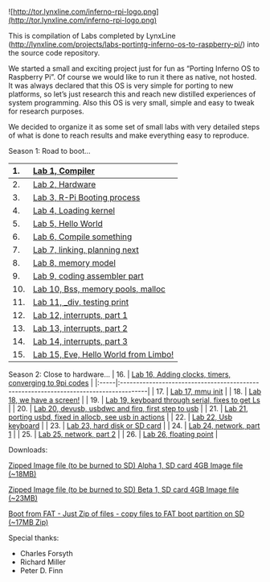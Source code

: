 ![http://tor.lynxline.com/inferno-rpi-logo.png](http://tor.lynxline.com/inferno-rpi-logo.png)

This is compilation of Labs completed by LynxLine (http://lynxline.com/projects/labs-portintg-inferno-os-to-raspberry-pi/) into the source code repository.

We started a small and exciting project just for fun as “Porting Inferno OS to Raspberry Pi”. Of course we would like to run it there as native, not hosted. It was always declared that this OS is very simple for porting to new platforms, so let’s just research this and reach new distilled experiences of system programming. Also this OS is very small, simple and easy to tweak for research purposes.

We decided to organize it as some set of small labs with very detailed steps of what is done to reach results and make everything easy to reproduce.

Season 1: Road to boot…

| 1.  | [Lab 1, Compiler](http://lynxline.com/lab-1-compiler/) |
|:----|:-------------------------------------------------------|
| 2.  | [Lab 2, Hardware](http://lynxline.com/lab-2-hardware/) |
| 3.  | [Lab 3, R-Pi Booting process](http://lynxline.com/lab-3-r-pi-booting-process/) |
| 4.  | [Lab 4, Loading kernel](http://lynxline.com/lab-4-loading-kernel/) |
| 5.  | [Lab 5, Hello World](http://lynxline.com/lab-5-hello-world/) |
| 6.  | [Lab 6, Compile something](http://lynxline.com/lab-6-compile-something/) |
| 7.  | [Lab 7, linking, planning next](http://lynxline.com/lab-7-linking-more-initialization/) |
| 8.  | [Lab 8, memory model](http://lynxline.com/lab-8-memory-model/) |
| 9.  | [Lab 9, coding assembler part](http://lynxline.com/lab-9-coding-assembler-part/) |
| 10. | [Lab 10, Bss, memory pools, malloc](http://lynxline.com/lab-10-bss-menpools-malloc/) |
| 11. | [Lab 11, \_div, testing print](http://lynxline.com/lab-11-_div-testing-print/) |
| 12. | [Lab 12, interrupts, part 1](http://lynxline.com/lab-12-interrupts-part-1/) |
| 13. | [Lab 13, interrupts, part 2](http://lynxline.com/lab-13-interrupts-part2/) |
| 14. | [Lab 14, interrupts, part 3](http://lynxline.com/lab-14-interrupts-part-3/) |
| 15. | [Lab 15, Eve, Hello World from Limbo!](http://lynxline.com/lab-15-eve-hello-world-from-limbo/) |

Season 2: Close to hardware…
| 16.  | [Lab 16, Adding clocks, timers, converging to 9pi codes](http://lynxline.com/lab-16/) |
|:-----|:--------------------------------------------------------------------------------------|
| 17.  | [Lab 17, mmu init](http://lynxline.com/lab-17-mmu-init/) |
| 18.  | [Lab 18, we have a screen!](http://lynxline.com/lab-18-we-have-a-screen/) |
| 19.  | [Lab 19, keyboard through serial, fixes to get Ls](http://lynxline.com/lab-19-keyboard-through-serial-fixes-to-get-ls/) |
| 20.  | [Lab 20, devusb, usbdwc and firq, first step to usb](http://lynxline.com/lab-20-devusb-usbdwc-and-firq-first-step-to-usb/) |
| 21.  | [Lab 21, porting usbd, fixed in allocb, see usb in actions](http://lynxline.com/lab-21-porting-usbd-fixed-in-allocb-see-usb-in-actions/) |
| 22.  | [Lab 22, Usb keyboard](http://lynxline.com/lab-22-usb-keyboard/) |
| 23.  | [Lab 23, hard disk or SD card](http://lynxline.com/lab-23-hard-disk-or-sd-card/) |
| 24.  | [Lab 24, network, part 1](http://lynxline.com/lab-24-network-part-1/) |
| 25.  | [Lab 25, network, part 2](http://lynxline.com/lab-25-network-part-2/) |
| 26.  | [Lab 26, floating point](http://lynxline.com/lab-26-floating-point/) |

Downloads:

[Zipped Image file (to be burned to SD) Alpha 1, SD card 4GB Image file (~18MB)](http://tor.lynxline.com/inferno-raspberry-pi-alpha1.img.zip)

[Zipped Image file (to be burned to SD) Beta 1, SD card 4GB Image file (~23MB)](http://tor.lynxline.com/inferno-raspberry-pi-beta1.img.zip)

[Boot from FAT - Just Zip of files - copy files to FAT boot partition on SD (~17MB Zip)](http://tor.lynxline.com/inferno-raspberry-pi-beta1-fat.zip)


Special thanks:

  * Charles Forsyth
  * Richard Miller
  * Peter D. Finn